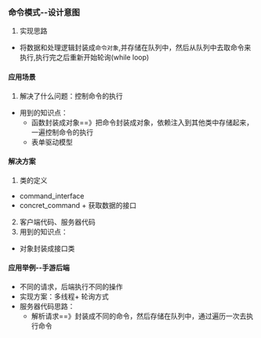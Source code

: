 ### 命令模式--设计意图
1. 实现思路
  + 将数据和处理逻辑封装成`命令对象`,并存储在队列中，然后从队列中去取命令来执行,执行完之后重新开始轮询(while loop)
#### 应用场景
1. 解决了什么问题：控制命令的执行
  + 用到的知识点：
    + 函数封装成对象==》把命令封装成对象，依赖注入到其他类中存储起来，一遍控制命令的执行
    + 表单驱动模型
#### 解决方案
1. 类的定义
  + command_interface 
  + concret_command + 获取数据的接口
2. 客户端代码、服务器代码
3. 用到的知识点：
  + 对象封装成接口类
#### 应用举例--手游后端
  + 不同的请求，后端执行不同的操作
  + 实现方案：多线程+ 轮询方式
  + 服务器代码思路：
    + 解析请求==》封装成不同的命令，然后存储在队列中，通过遍历一次去执行命令
